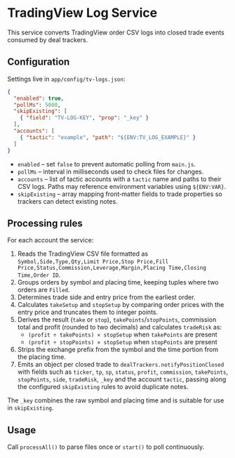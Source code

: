 # TradingView Log Service

This service converts TradingView order CSV logs into closed trade events consumed by deal trackers.

## Configuration

Settings live in `app/config/tv-logs.json`:

```json
{
  "enabled": true,
  "pollMs": 5000,
  "skipExisting": [
    { "field": "TV-LOG-KEY", "prop": "_key" }
  ],
  "accounts": [
    { "tactic": "example", "path": "${ENV:TV_LOG_EXAMPLE}" }
  ]
}
```

- `enabled` – set `false` to prevent automatic polling from `main.js`.
- `pollMs` – interval in milliseconds used to check files for changes.
 - `accounts` – list of tactic accounts with a `tactic` name and paths to their CSV logs. Paths may reference environment variables using `${ENV:VAR}`.
- `skipExisting` – array mapping front‑matter fields to trade properties so trackers can detect existing notes.

## Processing rules

For each account the service:

1. Reads the TradingView CSV file formatted as `Symbol,Side,Type,Qty,Limit Price,Stop Price,Fill Price,Status,Commission,Leverage,Margin,Placing Time,Closing Time,Order ID`.
2. Groups orders by symbol and placing time, keeping tuples where two orders are `Filled`.
3. Determines trade side and entry price from the earliest order.
4. Calculates `takeSetup` and `stopSetup` by comparing order prices with the entry price and truncates them to integer points.
5. Derives the result (`take` or `stop`), `takePoints`/`stopPoints`, commission total and profit (rounded to two decimals) and calculates `tradeRisk` as:
   - `(profit ÷ takePoints) × stopSetup` when `takePoints` are present
   - `(profit ÷ stopPoints) × stopSetup` when `stopPoints` are present
6. Strips the exchange prefix from the symbol and the time portion from the placing time.
7. Emits an object per closed trade to `dealTrackers.notifyPositionClosed` with fields such as `ticker`, `tp`, `sp`, `status`, `profit`, `commission`, `takePoints`, `stopPoints`, `side`, `tradeRisk`, `_key` and the account `tactic`, passing along the configured `skipExisting` rules to avoid duplicate notes.

The `_key` combines the raw symbol and placing time and is suitable for use in `skipExisting`.

## Usage

Call `processAll()` to parse files once or `start()` to poll continuously.
